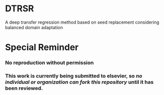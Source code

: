 # DTRSR
A deep transfer regression method based on seed replacement considering balanced domain adaptation

# Special Reminder

### No reproduction without permission
### This work is currently being submitted to elsevier, so *no individual or organization can fork this repository* until it has been reviewed.
